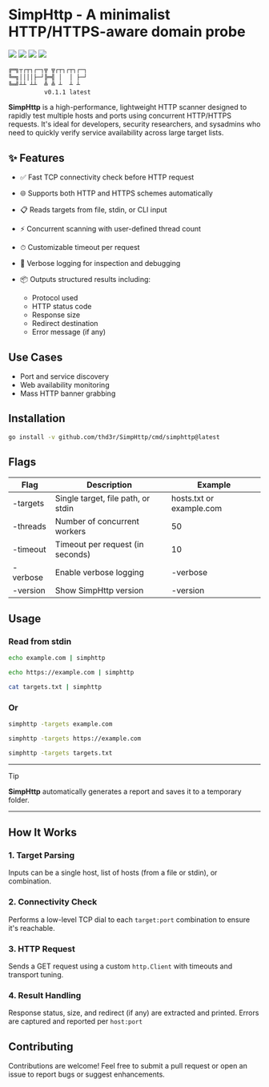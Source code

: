 <h1 align="left">
  SimpHttp - A minimalist HTTP/HTTPS-aware domain probe
</h1>

<p align="left">
  <a href="https://opensource.org/licenses/MIT"><img src="https://img.shields.io/badge/license-MIT-_red.svg"></a>
  <a href="https://github.com/thd3r/SimpHttp/releases"><img src="https://img.shields.io/github/release/thd3r/SimpHttp.svg"></a>
  <a href="https://x.com/thd3r"><img src="https://img.shields.io/twitter/follow/thd3r.svg?logo=twitter"></a>
  <a href="https://github.com/thd3r/SimpHttp/issues"><img src="https://img.shields.io/badge/contributions-welcome-brightgreen.svg?style=flat"></a>

</p>

```sh
╔═╗┬┌┬┐┌─┐╦ ╦┌┬┐┌┬┐┌─┐
╚═╗││││├─┘╠═╣ │  │ ├─┘
╚═╝┴┴ ┴┴  ╩ ╩ ┴  ┴ ┴
          v0.1.1 latest
```

**SimpHttp** is a high-performance, lightweight HTTP scanner designed to rapidly test multiple hosts and ports using concurrent HTTP/HTTPS requests. It's ideal for developers, security researchers, and sysadmins who need to quickly verify service availability across large target lists.

## ✨ Features

* ✅ Fast TCP connectivity check before HTTP request
* 🌐 Supports both HTTP and HTTPS schemes automatically
* 📋 Reads targets from file, stdin, or CLI input
* ⚡ Concurrent scanning with user-defined thread count
* ⏱ Customizable timeout per request
* 🔎 Verbose logging for inspection and debugging
* 📦 Outputs structured results including:
  
  * Protocol used
  * HTTP status code
  * Response size
  * Redirect destination
  * Error message (if any)

## Use Cases

* Port and service discovery
* Web availability monitoring
* Mass HTTP banner grabbing

## Installation

```sh
go install -v github.com/thd3r/SimpHttp/cmd/simphttp@latest
```

## Flags

| Flag	   | Description | Example |
|----------|-------------|---------------------------------- |
| -targets | Single target, file path, or stdin | hosts.txt or example.com |
| -threads | Number of concurrent workers | 50 |
| -timeout | Timeout per request (in seconds) | 10 |
| -verbose | Enable verbose logging | -verbose |
| -version | Show SimpHttp version | -version |

## Usage

### Read from stdin

```sh
echo example.com | simphttp
```

```sh
echo https://example.com | simphttp
```

```sh
cat targets.txt | simphttp
```

### Or

```sh
simphttp -targets example.com
```

```sh
simphttp -targets https://example.com
```

```sh
simphttp -targets targets.txt
```

---
> [!TIP]
> **SimpHttp** automatically generates a report and saves it to a temporary folder.
---

## How It Works

### 1. Target Parsing
  Inputs can be a single host, list of hosts (from a file or stdin), or combination.

### 2. Connectivity Check
  Performs a low-level TCP dial to each `target:port` combination to ensure it's reachable.

### 3. HTTP Request
  Sends a GET request using a custom `http.Client` with timeouts and transport tuning.

### 4. Result Handling
  Response status, size, and redirect (if any) are extracted and printed. Errors are captured and reported per `host:port`

## Contributing

Contributions are welcome! Feel free to submit a pull request or open an issue to report bugs or suggest enhancements.
